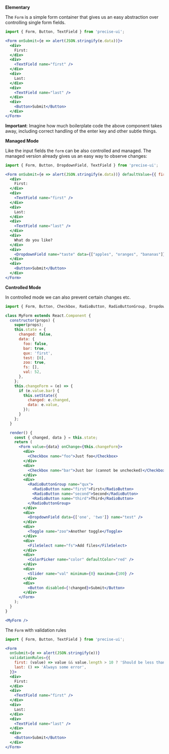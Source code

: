 **Elementary**

The `Form` is a simple form container that gives us an easy abstraction over controlling single form fields.

```jsx
import { Form, Button, TextField } from 'precise-ui';

<Form onSubmit={e => alert(JSON.stringify(e.data))}>
  <div>
    First:
  </div>
  <div>
    <TextField name="first" />
  </div>
  <div>
    Last:
  </div>
  <div>
    <TextField name="last" />
  </div>
  <div>
    <Button>Submit</Button>
  </div>
</Form>
```

**Important**: Imagine how much boilerplate code the above component takes away, including correct handling of the enter key and other subtle things.

**Managed Mode**

Like the input fields the `form` can be also controlled and managed. The managed version already gives us an easy way to observe changes:

```jsx
import { Form, Button, DropdownField, TextField } from 'precise-ui';

<Form onSubmit={e => alert(JSON.stringify(e.data))} defaultValue={{ first: 'Your', last: 'Name' }} onChange={e => console.log(e)}>
  <div>
    First:
  </div>
  <div>
    <TextField name="first" />
  </div>
  <div>
    Last:
  </div>
  <div>
    <TextField name="last" />
  </div>
  <div>
    What do you like?
  </div>
  <div>
    <DropdownField name="taste" data={["apples", "oranges", "bananas"]} />
  </div>
  <div>
    <Button>Submit</Button>
  </div>
</Form>
```

**Controlled Mode**

In controlled mode we can also prevent certain changes etc.

```jsx
import { Form, Button, Checkbox, RadioButton, RadioButtonGroup, DropdownField, FileSelect, ColorPicker, Toggle, Slider } from 'precise-ui';

class MyForm extends React.Component {
  constructor(props) {
    super(props);
    this.state = {
      changed: false,
      data: {
        foo: false,
        bar: true,
        qux: 'first',
        test: [0],
        zoo: true,
        fs: [],
        val: 52,
      },
    };
    this.changeForm = (e) => {
      if (e.value.bar) {
        this.setState({
          changed: e.changed,
          data: e.value,
        });
      }
    };
  }

  render() {
    const { changed, data } = this.state;
    return (
      <Form value={data} onChange={this.changeForm}>
        <div>
          <Checkbox name="foo">Just foo</Checkbox>
        </div>
        <div>
          <Checkbox name="bar">Just bar (cannot be unchecked)</Checkbox>
        </div>
        <div>
          <RadioButtonGroup name="qux">
            <RadioButton name="first">First</RadioButton>
            <RadioButton name="second">Second</RadioButton>
            <RadioButton name="third">Third</RadioButton>
          </RadioButtonGroup>
        </div>
        <div>
          <DropdownField data={['one', 'two']} name="test" />
        </div>
        <div>
          <Toggle name="zoo">Another toggle</Toggle>
        </div>
        <div>
          <FileSelect name="fs">Add files</FileSelect>
        </div>
        <div>
          <ColorPicker name="color" defaultColor="red" />
        </div>
        <div>
          <Slider name="val" minimum={0} maximum={100} />
        </div>
        <div>
          <Button disabled={!changed}>Submit</Button>
        </div>
      </Form>
    );
  }
}

<MyForm />
```
The `Form` with validation rules

```jsx
import { Form, Button, TextField } from 'precise-ui';

<Form
  onSubmit={e => alert(JSON.stringify(e))}
  validationRules={{
    first: (value) => value && value.length > 10 ? 'Should be less than 10' : undefined,
    last: () => 'Always some error',
  }}>
  <div>
    First:
  </div>
  <div>
    <TextField name="first" />
  </div>
  <div>
    Last:
  </div>
  <div>
    <TextField name="last" />
  </div>
  <div>
    <Button>Submit</Button>
  </div>
</Form>
```
